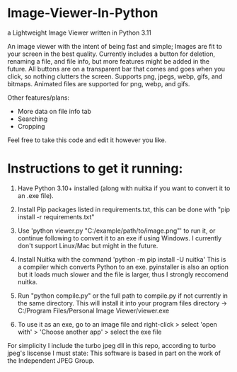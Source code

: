 # Image-Viewer-In-Python
a Lightweight Image Viewer written in Python 3.11

An image viewer with the intent of being fast and simple; Images are fit to your screen in the best quality. Currently includes a button for deletion, renaming a file,
and file info, but more features might be added in the future. All buttons are on a transparent bar that comes and goes when you click, so nothing clutters the screen. Supports png, jpegs, webp, gifs, and bitmaps. Animated files are supported for png, webp, and gifs.

Other features/plans:
- More data on file info tab
- Searching
- Cropping

Feel free to take this code and edit it however you like.

# Instructions to get it running:

1. Have Python 3.10+ installed (along with nuitka if you want to convert it to an .exe file).
2. Install Pip packages listed in requirements.txt, this can be done with "pip install -r requirements.txt"
  
3. Use 'python viewer.py "C:/example/path/to/image.png"' to run it, or continue following to convert it to an exe if using Windows. I currently don't support Linux/Mac but might in the future. 

4. Install Nuitka with the command 'python -m pip install -U nuitka' This is a compiler which converts Python to an exe. pyinstaller is also an option but it loads much slower and the file is larger, thus I strongly reccomend nuitka.

5. Run "python compile.py" or the full path to compile.py if not currently in the same directory. This will install it into your program files directory -> C:/Program Files/Personal Image Viewer/viewer.exe

6. To use it as an exe, go to an image file and right-click > select 'open with' > 'Choose another app' > select the exe file

For simplicity I include the turbo jpeg dll in this repo, according to turbo jpeg's liscense I must state:
This software is based in part on the work of the Independent JPEG Group.
